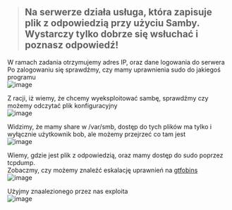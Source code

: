 > ## Na serwerze działa usługa, która zapisuje plik z odpowiedzią przy użyciu Samby. Wystarczy tylko dobrze się wsłuchać i poznasz odpowiedź!

W ramach zadania otrzymujemy adres IP, oraz dane logowania do serwera  
Po zalogowaniu się sprawdźmy, czy mamy uprawnienia sudo do jakiegoś programu  
![image](https://github.com/s24306/Cyberskiller/assets/91730770/1565c486-c7d3-4bbc-86c3-55cbdae18c0e)  

Z racji, iż wiemy, że chcemy wyeksploitować sambę, sprawdźmy czy możemy odczytać plik konfiguracyjny  
![image](https://github.com/s24306/Cyberskiller/assets/91730770/cc683f2d-6111-4196-8fbd-a052235a677a)  

Widzimy, że mamy share w /var/smb, dostęp do tych plików ma tylko i wyłącznie użytkownik bob, ale możemy przejrzeć co tam jest  
![image](https://github.com/s24306/Cyberskiller/assets/91730770/a6ae3c27-c47f-44b5-8f68-cf2a9b452da9)  

Wiemy, gdzie jest plik z odpowiedzią, oraz mamy dostęp do sudo poprzez tcpdump.  
Zobaczmy, czy możemy znaleźć eskalację uprawnień na [gtfobins](https://gtfobins.github.io/)  
![image](https://github.com/s24306/Cyberskiller/assets/91730770/acd99814-df53-4c21-a5d8-ca6653a49ad4)  

Użyjmy znaalezionego przez nas exploita  
![image](https://github.com/s24306/Cyberskiller/assets/91730770/64ad1b65-112b-4f05-8944-f4f70746ea85)
